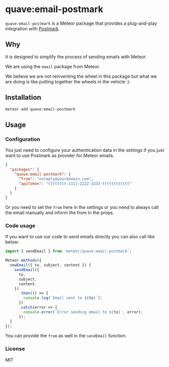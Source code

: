 # quave:email-postmark

`quave:email-postmark` is a Meteor package that provides a plug-and-play integration with [Postmark](https://postmarkapp.com/).

## Why

It is designed to simplify the process of sending emails with Meteor.

We are using the `email` package from Meteor.

We believe we are not reinventing the wheel in this package but what we are doing is like putting together the wheels in the vehicle :).

## Installation

```sh
meteor add quave:email-postmark
```

## Usage

### Configuration

You just need to configure your authentication data in the settings if you just want to use Postmark as provider for Meteor emails. 

```json
{
  "packages": {
    "quave:email-postmark": {
      "from": "noreply@yourdomain.com",
      "apiToken": "tttttttt-1111-2222-3333-tttttttttttt"
    }
  }
}
```

Or you need to set the `from` here in the settings or you need to always call the email manually and inform the from in the props.

### Code usage

If you want to use our code to send emails directly you can also call like below:

```javascript
import { sendEmail } from 'meteor/quave:email-postmark';

Meteor.methods({
  newEmail({ to, subject, content }) {
    sendEmail({
      to,
      subject,
      content,
    })
      .then(() => {
        console.log(`Email sent to ${to}`);
      })
      .catch(error => {
        console.error(`Error sending email to ${to}`, error);
      });
  }
});
```

You can provide the `from` as well in the `sendEmail` function.


### License

MIT

